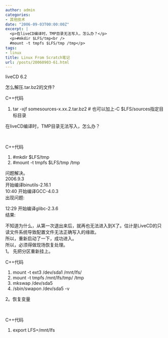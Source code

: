 ```yaml
---
author: admin
categories:
- 其他技术
date: "2006-09-03T00:00:00Z"
excerpt: |
  <p>在liveCD编译时，TMP目录无法写入，怎么办？</p>
  <p>#mkdir $LFS/tmp<br />
  #mount -t tmpfs $LFS/tmp /tmp</p>
tags:
- linux
title: Linux From Scratch笔记
url: /posts/20060903-61.html
---
```

liveCD 6.2

怎么解压.tar.bz2的文件?

<div class="codeText">
  <div class="codeHead">
    C++代码
  </div>
  
  <ol class="dp-cpp">
    <li class="alt">
      <span><span>tar&nbsp;-xjf&nbsp;somesources-x.xx.2.tar.bz2&nbsp;#&nbsp;也可以加上-C&nbsp;$LFS/sources指定目标目录&nbsp;&nbsp;</span></span>
    </li>
  </ol>
</div>

在liveCD编译时，TMP目录无法写入，怎么办？

&nbsp;

<div class="codeText">
  <div class="codeHead">
    C++代码
  </div>
  
  <ol class="dp-cpp">
    <li class="alt">
      <span><span class="preprocessor">#mkdir&nbsp;$LFS/tmp </span><span>&nbsp;&nbsp;</span></span>
    </li>
    <li class="">
      <span class="preprocessor">#mount&nbsp;-t&nbsp;tmpfs&nbsp;$LFS/tmp&nbsp;/tmp</span><span>&nbsp;&nbsp;</span>
    </li>
  </ol>
</div>

问题解决。  
2006.9.3  
开始编译binutils-2.16.1  
10:40 开始编译GCC-4.0.3  
出现问题:

12:29 开始编译glibc-2.3.6  
结果: 

不知道为什么，从第一次退出来后，就再也无法进入到X了。估计是LiveCD的只读文件系统导致配置文件无法正确写入的缘故。  
所以，重新启动了一下，成功进入。  
所以，必须得做现场恢复处理。  
1。 先把分区重新挂上。&nbsp;

<div class="codeText">
  <div class="codeHead">
    C++代码
  </div>
  
  <ol class="dp-cpp">
    <li class="alt">
      <span><span>mount&nbsp;-t&nbsp;ext3&nbsp;/dev/sda1&nbsp;/mnt/lfs/ &nbsp;&nbsp;</span></span>
    </li>
    <li class="">
      <span>mount&nbsp;-t&nbsp;tmpfs&nbsp;/mnt/lfs/tmp/&nbsp;/tmp &nbsp;&nbsp;</span>
    </li>
    <li class="alt">
      <span>mkswap&nbsp;/dev/sda5 &nbsp;&nbsp;</span>
    </li>
    <li class="">
      <span>/sbin/swapon&nbsp;/dev/sda5&nbsp;-v&nbsp;&nbsp;</span>
    </li>
  </ol>
</div>

2。恢复变量

&nbsp;

<div class="codeText">
  <div class="codeHead">
    C++代码
  </div>
  
  <ol class="dp-cpp">
    <li class="alt">
      <span><span>export&nbsp;LFS=/mnt/lfs&nbsp;&nbsp;</span></span>
    </li>
  </ol>
</div>